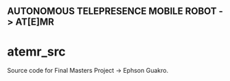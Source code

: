 ## AUTONOMOUS TELEPRESENCE MOBILE ROBOT -> AT[E]MR
# atemr_src
Source code for Final Masters Project -> Ephson Guakro.
